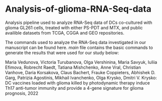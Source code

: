# Analysis-of-glioma-RNA-Seq-data

Analysis pipeline used to analyze RNA-Seq data of DCs co-cultured with glioma GL261 cells, treated with either PS-PDT and MTX, and public availible datasets from TCGA, CGGA and GEO repositories.

The commands used to analyze the RNA-Seq data investigated in our manuscript can be found here. *main* file contains the basic commands to generate the results that were used for our study below:

Maria Vedunova, Victoria Turubanova, Olga Vershinina, Maria Savyuk, Iuliia Efimova, Robrecht Raedt, Tatiana Mishchenko, Anne Vral, Christian Vanhove, Daria Korsakova, Claus Bachert, Frauke Coppieters, Abhishek D. Garg, Patrizia Agostinis, Mikhail Ivanchenko, Olga Krysko, Dmitri V. Krysko: DC vaccines loaded with glioma killed by photodynamic therapy induce Th17 anti-tumor immunity and provide a 4-gene signature for glioma prognosis, 2022